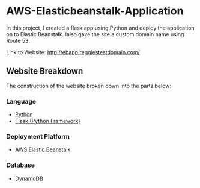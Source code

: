 # AWS-Elasticbeanstalk-Application
In this project, I created a flask app using Python and deploy the application on to Elastic Beanstalk. Ialso gave the site a custom domain name using Route 53.

Link to Website: http://ebapp.reggiestestdomain.com/


## Website Breakdown

The construction of the website broken down into the parts below:

### Language 

- [Python](https://www.python.org/) 
- [Flask (Python Framework)](https://flask.palletsprojects.com/en/1.1.x/)



### Deployment Platform

- [AWS Elastic Beanstalk](https://aws.amazon.com/elasticbeanstalk/)


### Database 

- [DynamoDB](https://aws.amazon.com/dynamodb/)

